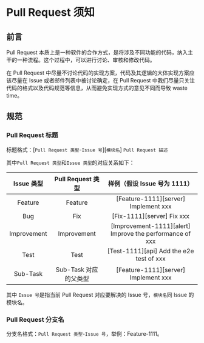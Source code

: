 # Pull Request 须知

## 前言
Pull Request 本质上是一种软件的合作方式，是将涉及不同功能的代码，纳入主干的一种流程。这个过程中，可以进行讨论、审核和修改代码。

在 Pull Request 中尽量不讨论代码的实现方案，代码及其逻辑的大体实现方案应该尽量在
Issue 或者邮件列表中被讨论确定，在 Pull Request 中我们尽量只关注代码的格式以及代码规范等信息，从而避免实现方式的意见不同而导致
waste time。

## 规范

### Pull Request 标题

标题格式：[`Pull Request 类型`-`Issue 号`][`模块名`] `Pull Request 描述`

其中`Pull Request 类型`和`Issue 类型`的对应关系如下：

|          Issue 类型          | Pull Request 类型 |样例（假设 Issue 号为 1111） | 
|:-----------------------:|:-------:|:-------:|
|       Feature       |   Feature   |   [Feature-1111][server] Implement xxx   |
|     Bug     |   Fix   |   [Fix-1111][server] Fix xxx   |
|     Improvement     |   Improvement   |   [Improvement-1111][alert] Improve the performance of xxx   |
|   Test   |   Test   |   [Test-1111][api] Add the e2e test of xxx   |
|      Sub-Task      |   Sub-Task 对应的父类型   |   [Feature-1111][server] Implement xxx  |


其中 `Issue 号`是指当前 Pull Request 对应要解决的 Issue 号，`模块名`同 Issue 的模块名。

### Pull Request 分支名

分支名格式：`Pull Request 类型`-`Issue 号`，举例：Feature-1111。
